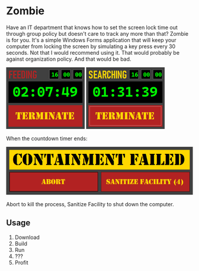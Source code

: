 # Zombie

Have an IT department that knows how to set the screen lock time out through group policy but doesn't care to track any more than that? Zombie is for you. It's a simple Windows Forms application that will keep your computer from locking the screen by simulating a key press every 30 seconds. Not that I would recommend using it. That would probably be against organization policy. And that would be bad.

![screenshot](feeding_screenshot.png)
![Searching Screenshot](searching_screenshot.png)

When the countdown timer ends:

![alt text](image.png)

Abort to kill the process, Sanitize Facility to shut down the computer.

## Usage

1. Download
2. Build
3. Run
4. ???
5. Profit

